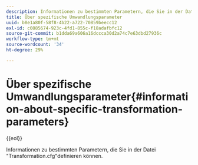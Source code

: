 ```yaml
---
description: Informationen zu bestimmten Parametern, die Sie in der Datei "Transformation.cfg"definieren können.
title: Über spezifische Umwandlungsparameter
uuid: b8e1a80f-58f8-4b22-a722-70859beecc12
exl-id: c0885674-923c-4fd1-855c-f18adafbfc12
source-git-commit: b1dda69a606a16dccca30d2a74c7e63dbd27936c
workflow-type: tm+mt
source-wordcount: '34'
ht-degree: 29%

---
```


# Über spezifische Umwandlungsparameter{#information-about-specific-transformation-parameters}

{{eol}}

Informationen zu bestimmten Parametern, die Sie in der Datei &quot;Transformation.cfg&quot;definieren können.
